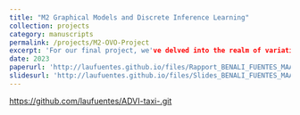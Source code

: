 ```yaml
---
title: "M2 Graphical Models and Discrete Inference Learning"
collection: projects
category: manuscripts
permalink: /projects/M2-OVO-Project
excerpt: 'For our final project, we've delved into the realm of variational inference, focusing specifically on the paper titled "Automatic Differentiation Variational Inference". Our primary goal is to understand and implement the Automatic Differentiation Variational Inference (ADVI) algorithm proposed in the paper. This technique automates variational inference for complex probabilistic models, enabling its application to large datasets efficiently.'
date: 2023
paperurl: 'http://laufuentes.github.io/files/Rapport_BENALI_FUENTES_MAATOUK.pdf'
slidesurl: 'http://laufuentes.github.io/files/Slides_BENALI_FUENTES_MAATOUK.pdf'
---
```


https://github.com/laufuentes/ADVI-taxi-.git